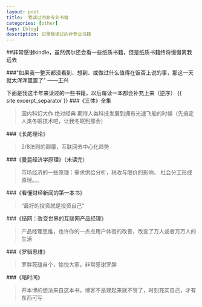 ```yaml
---
layout: post
title:  我读过的非专业书籍
categories: [other]
tags: [blog]
description: 记录我读过的非专业书籍
---
```


##非常感谢kindle，虽然偶尔还会看一些纸质书籍，但是纸质书籍终将慢慢离我远去

###"如果我一整天都没看到、想到、或做过什么值得在饭否上说的事，那这一天就太浑浑噩噩了"   ——王兴

下面是我这半年来读过的一些书籍，以后每读一本都会补充上来（逆序）
{{ site.excerpt_separator }}
###《三体》全集
>国内科幻大作 绝对经典 期待人类科技发展到拥有光速飞船的时候（先搞定人类冬眠技术吧，让我冬眠到那会）

###《长尾理论》
>2/8法则的颠覆，互联网去中心化趋势

###《曼昆经济学原理》（未读完） 
>市场经济的一些原理：需求供给分析，税收与限价的影响， 社会分工形成原理。。。

###《看懂财经新闻的第一本书》
>“最好的投资就是投资自己”

###《结网：改变世界的互联网产品经理》
>产品经理思维，也许你的一点点用户体验的改善，改变了万人或者万万人的生活

###《罗辑思维》
>罗胖死磕自个，愉悦大家，非常感谢罗胖

###《暗时间》
>开本博的想法来自这本书，博客不是建起来就不管了，时刻充实自己，才有东西可写